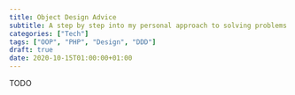 ```yaml
---
title: Object Design Advice
subtitle: A step by step into my personal approach to solving problems
categories: ["Tech"]
tags: ["OOP", "PHP", "Design", "DDD"]
draft: true
date: 2020-10-15T01:00:00+01:00
---
```


TODO